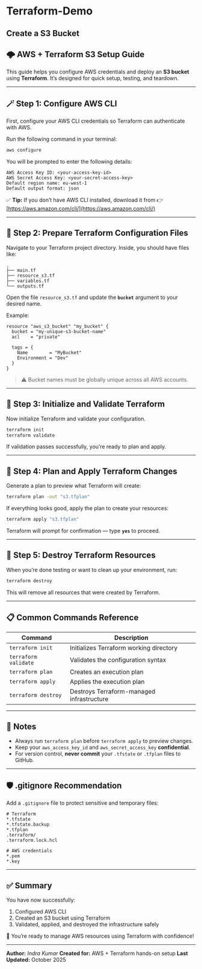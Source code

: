# Terraform-Demo
## Create a S3 Bucket
## 🌩️ AWS + Terraform S3 Setup Guide

This guide helps you configure AWS credentials and deploy an **S3 bucket** using **Terraform**.
It’s designed for quick setup, testing, and teardown.

---

## 🪄 Step 1: Configure AWS CLI

First, configure your AWS CLI credentials so Terraform can authenticate with AWS.

Run the following command in your terminal:

```bash
aws configure
```

You will be prompted to enter the following details:

```
AWS Access Key ID: <your-access-key-id>
AWS Secret Access Key: <your-secret-access-key>
Default region name: eu-west-1
Default output format: json
```

✅ **Tip:**
If you don’t have AWS CLI installed, download it from
👉 [https://aws.amazon.com/cli/](https://aws.amazon.com/cli/)

---

## 🧱 Step 2: Prepare Terraform Configuration Files

Navigate to your Terraform project directory.
Inside, you should have files like:

```
.
├── main.tf
├── resource_s3.tf
├── variables.tf
└── outputs.tf
```

Open the file `resource_s3.tf` and update the **`bucket`** argument to your desired name.

Example:

```hcl
resource "aws_s3_bucket" "my_bucket" {
  bucket = "my-unique-s3-bucket-name"
  acl    = "private"

  tags = {
    Name        = "MyBucket"
    Environment = "Dev"
  }
}
```

> ⚠️ Bucket names must be globally unique across all AWS accounts.

---

## 🚀 Step 3: Initialize and Validate Terraform

Now initialize Terraform and validate your configuration.

```bash
terraform init
terraform validate
```

If validation passes successfully, you’re ready to plan and apply.

---

## 🧩 Step 4: Plan and Apply Terraform Changes

Generate a plan to preview what Terraform will create:

```bash
terraform plan -out "s3.tfplan"
```

If everything looks good, apply the plan to create your resources:

```bash
terraform apply "s3.tfplan"
```

Terraform will prompt for confirmation — type **`yes`** to proceed.

---

## 🧹 Step 5: Destroy Terraform Resources

When you’re done testing or want to clean up your environment, run:

```bash
terraform destroy
```

This will remove all resources that were created by Terraform.

---

## 📋 Common Commands Reference

| Command              | Description                               |
| -------------------- | ----------------------------------------- |
| `terraform init`     | Initializes Terraform working directory   |
| `terraform validate` | Validates the configuration syntax        |
| `terraform plan`     | Creates an execution plan                 |
| `terraform apply`    | Applies the execution plan                |
| `terraform destroy`  | Destroys Terraform-managed infrastructure |

---

## 🧠 Notes

* Always run `terraform plan` before `terraform apply` to preview changes.
* Keep your `aws_access_key_id` and `aws_secret_access_key` **confidential**.
* For version control, **never commit** your `.tfstate` or `.tfplan` files to GitHub.

---

## 🛡️ .gitignore Recommendation

Add a `.gitignore` file to protect sensitive and temporary files:

```
# Terraform
*.tfstate
*.tfstate.backup
*.tfplan
.terraform/
.terraform.lock.hcl

# AWS credentials
*.pem
*.key
```

---

## ✅ Summary

You have now successfully:

1. Configured AWS CLI
2. Created an S3 bucket using Terraform
3. Validated, applied, and destroyed the infrastructure safely

🎯 You’re ready to manage AWS resources using Terraform with confidence!

---

**Author:** *Indra Kumar*
**Created for:** AWS + Terraform hands-on setup
**Last Updated:** October 2025

